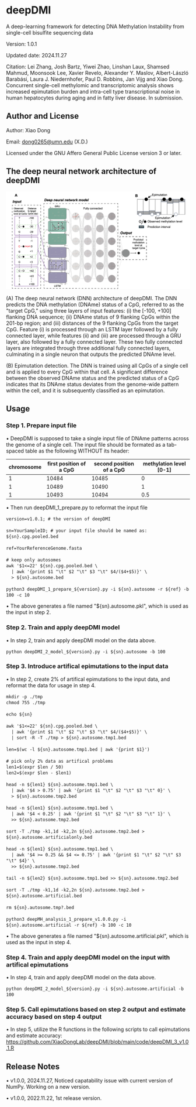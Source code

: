 # deepDMI
A deep-learning framework for detecting DNA Methylation Instability from single-cell bisulfite sequencing data

Version: 1.0.1

Updated date: 2024.11.27

Citation: Lei Zhang, Josh Bartz, Yiwei Zhao, Linshan Laux, Shamsed Mahmud, Moonsook Lee, Xavier Revelo, Alexander Y. Maslov, Albert-László Barabási, Laura J. Niedernhofer, Paul D. Robbins, Jan Vijg and Xiao Dong. Concurrent single-cell methylomic and transcriptomic analysis shows increased epimutation burden and intra-cell type transcriptional noise in human hepatocytes during aging and in fatty liver disease. In submission.

#####
## Author and License

Author: Xiao Dong

Email: dong0265@umn.edu (X.D.)

Licensed under the GNU Affero General Public License version 3 or later.

#####
## The deep neural network architecture of deepDMI

![alt text](https://github.com/XiaoDongLab/deepDMI/blob/main/figures/fig1.png)

(A) The deep neural network (DNN) architecture of deepDMI. The DNN predicts the DNA methylation (DNAme) status of a CpG, referred to as the "target CpG," using three layers of input features: (i) the [-100, +100] flanking DNA sequence; (ii) DNAme status of 9 flanking CpGs within the 201-bp region; and (iii) distances of the 9 flanking CpGs from the target CpG. Feature (i) is processed through an LSTM layer followed by a fully connected layer, while features (ii) and (iii) are processed through a GRU layer, also followed by a fully connected layer. These two fully connected layers are integrated through three additional fully connected layers, culminating in a single neuron that outputs the predicted DNAme level.

(B) Epimutation detection. The DNN is trained using all CpGs of a single cell and is applied to every CpG within that cell. A significant difference between the observed DNAme status and the predicted status of a CpG indicates that its DNAme status deviates from the genome-wide pattern within the cell, and it is subsequently classified as an epimutation. 

#####
## Usage

### Step 1. Prepare input file

• DeepDMI is supposed to take a single input file of DNAme patterns across the genome of a single cell. The input file should be formated as a tab-spaced table as the following WITHOUT its header:

| chromosome  | first position of a CpG | second position of a CpG | methylation level [0-1] |
| ----------- | ---------- | ---------- |  ---------- |
| 1 | 10484 | 10485 |  0 |
| 1 | 10489 | 10490 |  1 |
| 1 | 10493 | 10494 |  0.5 |

• Then run deepDMI_1_prepare.py to reformat the input file
```shell
version=v1.0.1; # the version of deepDMI

sn=YourSampleID; # your input file should be named as: ${sn}.cpg.pooled.bed

ref=YourReferenceGenome.fasta

# keep only autosomes
awk '$1<=22' ${sn}.cpg.pooled.bed \
  | awk '{print $1 "\t" $2 "\t" $3 "\t" $4/($4+$5)}' \
  > ${sn}.autosome.bed

python3 deepDMI_1_prepare_${version}.py -i ${sn}.autosome -r ${ref} -b 100 -c 10
```
• The above generates a file named "${sn}.autosome.pkl", which is used as the input in step 2.


### Step 2. Train and apply deepDMI model

• In step 2, train and apply deepDMI model on the data above.
```shell
python deepDMI_2_model_${version}.py -i ${sn}.autosome -b 100
```

### Step 3. Introduce artifical epimutations to the input data

• In step 2, create 2% of artifical epimutations to the input data, and reformat the data for usage in step 4.
```shell
mkdir -p ./tmp
chmod 755 ./tmp

echo ${sn}

awk '$1<=22' ${sn}.cpg.pooled.bed \
  | awk '{print $1 "\t" $2 "\t" $3 "\t" $4/($4+$5)}' \
  | sort -R -T ./tmp > ${sn}.autosome.tmp1.bed

len=$(wc -l ${sn}.autosome.tmp1.bed | awk '{print $1}')

# pick only 2% data as artifical problems
len1=$(expr $len / 50)
len2=$(expr $len - $len1)

head -n ${len1} ${sn}.autosome.tmp1.bed \
  | awk '$4 > 0.75' | awk '{print $1 "\t" $2 "\t" $3 "\t" 0}' \
  > ${sn}.autosome.tmp2.bed

head -n ${len1} ${sn}.autosome.tmp1.bed \
  | awk '$4 < 0.25' | awk '{print $1 "\t" $2 "\t" $3 "\t" 1}' \
  >> ${sn}.autosome.tmp2.bed

sort -T ./tmp -k1,1d -k2,2n ${sn}.autosome.tmp2.bed > ${sn}.autosome.artificialonly.bed

head -n ${len1} ${sn}.autosome.tmp1.bed \
  | awk '$4 >= 0.25 && $4 <= 0.75' | awk '{print $1 "\t" $2 "\t" $3 "\t" $4}' \
  >> ${sn}.autosome.tmp2.bed

tail -n ${len2} ${sn}.autosome.tmp1.bed >> ${sn}.autosome.tmp2.bed

sort -T ./tmp -k1,1d -k2,2n ${sn}.autosome.tmp2.bed > ${sn}.autosome.artificial.bed

rm ${sn}.autosome.tmp?.bed

python3 deepMH_analysis_1_prepare_v1.0.0.py -i ${sn}.autosome.artificial -r ${ref} -b 100 -c 10
```

• The above generates a file named "${sn}.autosome.artificial.pkl", which is used as the input in step 4.

### Step 4. Train and apply deepDMI model on the input with artifical epimutations

• In step 4, train and apply deepDMI model on the data above.
```shell
python deepDMI_2_model_${version}.py -i ${sn}.autosome.artificial -b 100
```


### Step 5. Call epimutations based on step 2 output and estimate accuracy based on step 4 output

• In step 5, utilize the R functions in the following scripts to call epimutations and estimate accuracy:
https://github.com/XiaoDongLab/deepDMI/blob/main/code/deepDMI_3_v1.0.1.R


#####
## Release Notes
• v1.0.0, 2024.11.27, Noticed capatability issue with current version of NumPy. Working on a new version.

• v1.0.0, 2022.11.22, 1st release version.
